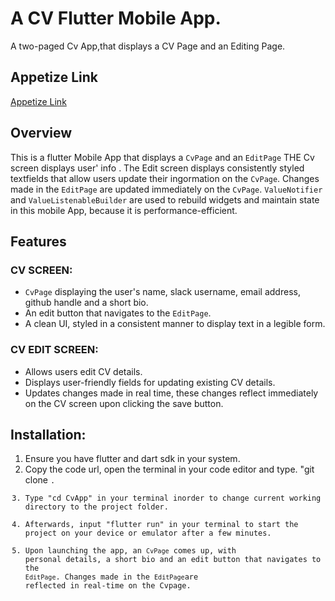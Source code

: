 # A CV Flutter Mobile App.

A two-paged Cv App,that displays a CV Page and an Editing Page.


## Appetize Link

[Appetize Link](https://appetize.io/app/qlwvi7chy4f5sbwzkomtnew56m?device=pixel4&osVersion=11.0&scale=75)

## Overview

This is a flutter Mobile App that displays a `CvPage` and an `EditPage`
THE Cv screen displays user' info . The Edit screen displays consistently styled textfields that allow users update their ingormation on the `CvPage`. Changes made in the `EditPage` are updated immediately on the `CvPage`.
`ValueNotifier` and `ValueListenableBuilder` are used to rebuild widgets and maintain state in this mobile App, because it is performance-efficient.


## Features

### CV SCREEN:

 * `CvPage` displaying the user's name, slack username, email address, github handle and a short bio.
 * An edit button that navigates to the `EditPage`.
 * A clean UI, styled in a consistent manner to display text in a legible form.


 ### CV EDIT SCREEN:

* Allows users edit CV details.
* Displays  user-friendly fields for updating existing CV details.
*  Updates changes made in real time, these changes reflect immediately on the CV screen upon clicking the save button.
 

## Installation:

1. Ensure you have flutter and dart sdk in your system.
2. Copy the code url, open the terminal in your code editor and type.
 "git clone <code url>.
3. Type "cd CvApp" in your terminal inorder to change current working directory to the project folder.
3. Afterwards, input "flutter run" in your terminal to start the project on your device or emulator after a few minutes.
4.  Upon launching the app, an `CvPage` comes up, with personal details, a short bio and an edit button that navigates to the `EditPage`. Changes made in the `EditPage`are reflected in real-time on the Cvpage.




